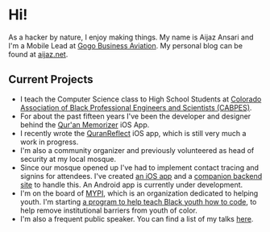# Hi!

As a hacker by nature, I enjoy making things. My name is Aijaz Ansari and I'm a Mobile Lead at [Gogo Business Aviation][ba]. My personal blog can be found at [aijaz.net][bl].


## Current Projects

- I teach the Computer Science class to High School Students at [Colorado Association of Black Professional Engineers and Scientists (CABPES)][cabpes].
- For about the past fifteen years I've been the developer and 
designer behind the [Qur'an Memorizer][qm] iOS App. 
- I recently wrote the [QuranReflect][qr] iOS app, which is still very much a work in progress.
- I'm also a community organizer and previously volunteered as head of security at my local mosque. 
- Since our mosque opened up I've had to implement contact tracing and signins for attendees. I've created [an iOS app][ms] and a [companion backend site][qrcode] to handle this. An Android app is currently under development.
- I'm on the board of [MYPI][mypi], which is an organization dedicated to helping youth. I'm starting [a program to help teach Black youth how to code][ty], to help remove institutional barriers from youth of color.
- I'm also a frequent public speaker. You can find a list of my talks [here][about].

[ba]: https://business.gogoair.com/
[qm]: https://quranmem.com
[qr]: https://apps.apple.com/us/app/quranreflect/id1444969758?mt=8
[md]: https://masjiddefense.com
[rg]: https://thereluctantgunowner.com
[bl]: https://aijaz.net
[ms]: https://github.com/aijaz/masjidSignin
[qrcode]: https://github.com/aijaz/qrCodeSigninServer
[ty]: https://aijaz.github.io/trainingYouth
[mypi]: https://mypi.org
[about]: https://aijaz.net/about/
[cabpes]: https://cabpes.org
